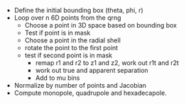 - Define the initial bounding box (theta, phi, r)
- Loop over n 6D points from the qrng
	- Choose a point in 3D space based on bounding box
	- Test if point is in mask
	- Choose a point in the radial shell 
	- rotate the point to the first point
	- test if second point is in mask
		- remap r1 and r2 to z1 and z2, work out r1t and r2t
		- work out true and apparent separation
		- Add to mu bins
- Normalize by number of points and Jacobian
- Compute monopole, quadrupole and hexadecapole.
